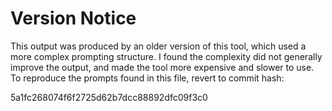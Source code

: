 # Version Notice

This output was produced by an older version of this tool, which used a more complex prompting structure. I found the complexity did not generally improve the output, and made the tool more expensive and slower to use. To reproduce the prompts found in this file, revert to commit hash:

5a1fc268074f6f2725d62b7dcc88892dfc09f3c0